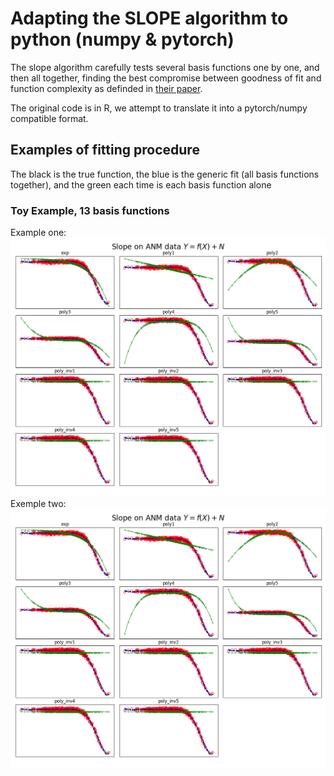 # Adapting the SLOPE algorithm to python (numpy & pytorch)

The slope algorithm carefully tests several basis functions one by one,
and then all together, finding the best compromise between goodness of fit and
function complexity as definded in [their paper](https://arxiv.org/pdf/1709.08915.pdf).

The original code is in R, we attempt to translate it into a pytorch/numpy compatible format.

## Examples of fitting procedure
The black is the true function, the blue is the generic fit (all basis functions together),
and the green each time is each basis function alone
### Toy Example, 13 basis functions
Example one:  
![](./slope_n_func_eq_13_two.png?raw=true)
Exemple two:  
![](./slope_n_func_eq_13_two.png?raw=true)
